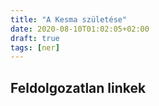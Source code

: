 ```yaml
---
title: "A Kesma születése"
date: 2020-08-10T01:02:05+02:00
draft: true
tags: [ner]
---
```


## Feldolgozatlan linkek
